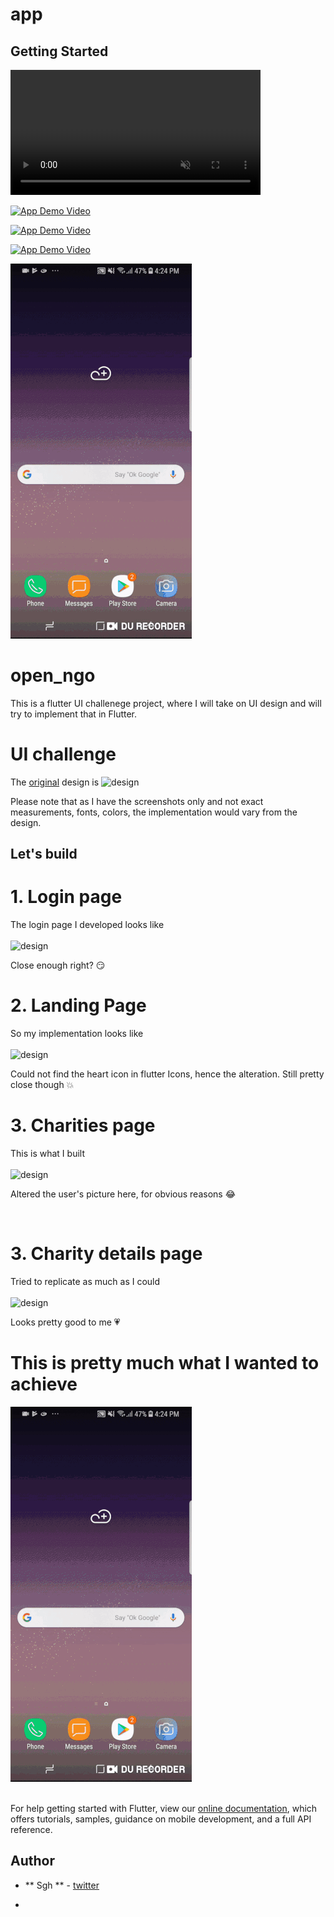 # app

## Getting Started

<video src="https://codeinvesto.com/upload/app-emp-demo.mp4" data-canonical-src="https://codeinvesto.com/upload/app-emp-demo.mp4" controls="controls" muted="muted" class="d-block rounded-bottom-2 border-top width-fit" style="max-height:640px; min-height: 200px">
</video>

[![App Demo Video](https://example.com/video_thumbnail.jpg)](https://codeinvesto.com/upload/app-emp-demo.mp4)

[![App Demo Video](https://example.com/video_thumbnail.jpg)](http://commondatastorage.googleapis.com/gtv-videos-bucket/sample/BigBuckBunny.mp4)

[![App Demo Video](https://example.com/video_thumbnail.jpg)](video.mp4)

![gif](record.gif)

# open_ngo
This is a flutter UI challenege project, where I will take on UI design and will try to implement that in Flutter.

# UI challenge

The [original](https://dribbble.com/shots/5702327-Charity-Non-Profit-App-Freebie-Day-348-365-Project365?utm_source=Clipboard_Shot&utm_campaign=elitepixels&utm_content=Charity%2FNon-Profit%20App%20-%20Freebie%20%7C%20Day%20348%2F365%20-%20Project365&utm_medium=Social_Share) design is 
![design](https://cdn.dribbble.com/users/386883/screenshots/5702327/08122018-dribbble_2x.png)
<br/>




Please note that as I have the screenshots only and not exact measurements, fonts, colors, the implementation would vary from the design.

## Let's build

# 1. Login page
The login page I developed looks like
<br/>
<br/>
![design](screenshots/login.jpg)

Close enough right? :smirk:

# 2. Landing Page
So my implementation looks like
<br/>
<br/>
![design](screenshots/home.jpg)

Could not find the heart icon in flutter Icons, hence the alteration. Still pretty close though :boom:

# 3. Charities page
This is what I built
<br/>
<br/>
![design](screenshots/charities.jpg)

Altered the user's picture here, for obvious reasons :joy:

<br/>

# 3. Charity details page
Tried to replicate as much as I could
<br/>
<br/>
![design](screenshots/details.jpg)

Looks pretty good to me :heartpulse:



# This is pretty much what I wanted to achieve
![gif](record.gif)
<br/>
<br/>


For help getting started with Flutter, view our 
[online documentation](https://flutter.io/docs), which offers tutorials, 
samples, guidance on mobile development, and a full API reference.
</br>

## Author

* ** Sgh ** - [twitter](https://twitter.com/aritra__das)

* 
